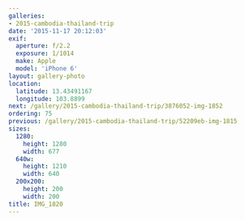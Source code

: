 ```yaml
---
galleries:
- 2015-cambodia-thailand-trip
date: '2015-11-17 20:12:03'
exif:
  aperture: f/2.2
  exposure: 1/1014
  make: Apple
  model: 'iPhone 6'
layout: gallery-photo
location:
  latitude: 13.43491167
  longitude: 103.8899
next: /gallery/2015-cambodia-thailand-trip/3876052-img-1852
ordering: 75
previous: /gallery/2015-cambodia-thailand-trip/52209eb-img-1815
sizes:
  1280:
    height: 1280
    width: 677
  640w:
    height: 1210
    width: 640
  200x200:
    height: 200
    width: 200
title: IMG_1820
---
```

